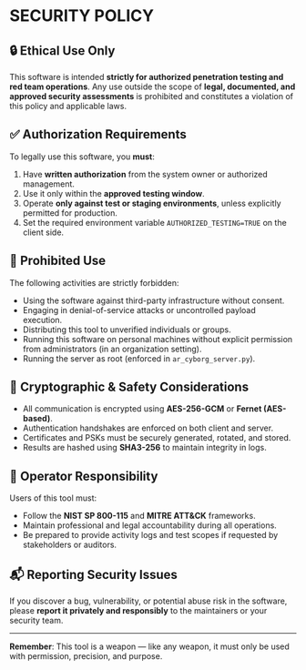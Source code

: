 # SECURITY POLICY

## 🔒 Ethical Use Only

This software is intended **strictly for authorized penetration testing and red team operations**. Any use outside the scope of **legal, documented, and approved security assessments** is prohibited and constitutes a violation of this policy and applicable laws.

## ✅ Authorization Requirements

To legally use this software, you **must**:

1. Have **written authorization** from the system owner or authorized management.
2. Use it only within the **approved testing window**.
3. Operate **only against test or staging environments**, unless explicitly permitted for production.
4. Set the required environment variable `AUTHORIZED_TESTING=TRUE` on the client side.

## 🚫 Prohibited Use

The following activities are strictly forbidden:

- Using the software against third-party infrastructure without consent.
- Engaging in denial-of-service attacks or uncontrolled payload execution.
- Distributing this tool to unverified individuals or groups.
- Running this software on personal machines without explicit permission from administrators (in an organization setting).
- Running the server as root (enforced in `ar_cyborg_server.py`).

## 🔐 Cryptographic & Safety Considerations

- All communication is encrypted using **AES-256-GCM** or **Fernet (AES-based)**.
- Authentication handshakes are enforced on both client and server.
- Certificates and PSKs must be securely generated, rotated, and stored.
- Results are hashed using **SHA3-256** to maintain integrity in logs.

## 🧠 Operator Responsibility

Users of this tool must:

- Follow the **NIST SP 800-115** and **MITRE ATT&CK** frameworks.
- Maintain professional and legal accountability during all operations.
- Be prepared to provide activity logs and test scopes if requested by stakeholders or auditors.

## 📬 Reporting Security Issues

If you discover a bug, vulnerability, or potential abuse risk in the software, please **report it privately and responsibly** to the maintainers or your security team.

---

**Remember**: This tool is a weapon — like any weapon, it must only be used with permission, precision, and purpose.
